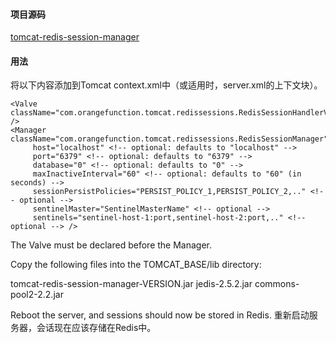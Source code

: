 #### 项目源码
[tomcat-redis-session-manager](https://github.com/jcoleman/tomcat-redis-session-manager)
#### 用法

将以下内容添加到Tomcat context.xml中（或适用时，server.xml的上下文块）。

    <Valve className="com.orangefunction.tomcat.redissessions.RedisSessionHandlerValve" />
    <Manager className="com.orangefunction.tomcat.redissessions.RedisSessionManager"
         host="localhost" <!-- optional: defaults to "localhost" -->
         port="6379" <!-- optional: defaults to "6379" -->
         database="0" <!-- optional: defaults to "0" -->
         maxInactiveInterval="60" <!-- optional: defaults to "60" (in seconds) -->
         sessionPersistPolicies="PERSIST_POLICY_1,PERSIST_POLICY_2,.." <!-- optional -->
         sentinelMaster="SentinelMasterName" <!-- optional -->
         sentinels="sentinel-host-1:port,sentinel-host-2:port,.." <!-- optional --> />
The Valve must be declared before the Manager.

Copy the following files into the TOMCAT_BASE/lib directory:

tomcat-redis-session-manager-VERSION.jar
jedis-2.5.2.jar
commons-pool2-2.2.jar

Reboot the server, and sessions should now be stored in Redis.
重新启动服务器，会话现在应该存储在Redis中。
